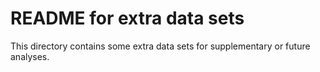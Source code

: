 # README for extra data sets 

This directory contains some extra data sets for supplementary or future analyses. 
